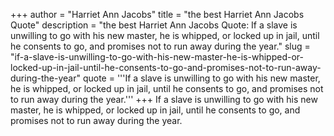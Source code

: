 +++
author = "Harriet Ann Jacobs"
title = "the best Harriet Ann Jacobs Quote"
description = "the best Harriet Ann Jacobs Quote: If a slave is unwilling to go with his new master, he is whipped, or locked up in jail, until he consents to go, and promises not to run away during the year."
slug = "if-a-slave-is-unwilling-to-go-with-his-new-master-he-is-whipped-or-locked-up-in-jail-until-he-consents-to-go-and-promises-not-to-run-away-during-the-year"
quote = '''If a slave is unwilling to go with his new master, he is whipped, or locked up in jail, until he consents to go, and promises not to run away during the year.'''
+++
If a slave is unwilling to go with his new master, he is whipped, or locked up in jail, until he consents to go, and promises not to run away during the year.
